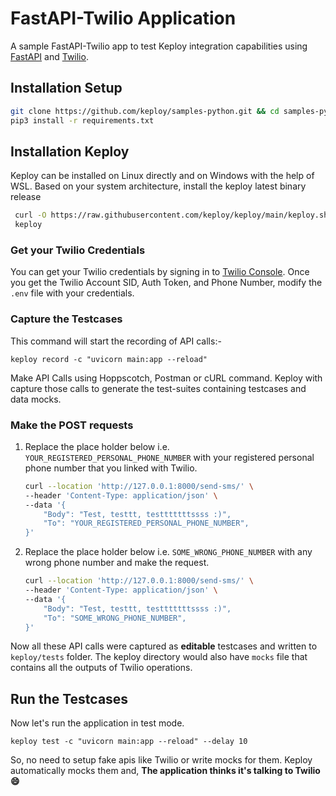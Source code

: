 # FastAPI-Twilio Application

A sample FastAPI-Twilio app to test Keploy integration capabilities using [FastAPI](https://fastapi.tiangolo.com/) and [Twilio](https://www.twilio.com/en-us). <br>

## Installation Setup

```bash
git clone https://github.com/keploy/samples-python.git && cd samples-python/fastapi-twilio
pip3 install -r requirements.txt
```

## Installation Keploy

Keploy can be installed on Linux directly and on Windows with the help of WSL. Based on your system architecture, install the keploy latest binary release

```bash
 curl -O https://raw.githubusercontent.com/keploy/keploy/main/keploy.sh && source keploy.sh
 keploy
```

### Get your Twilio Credentials

You can get your Twilio credentials by signing in to [Twilio Console](https://console.twilio.com/).
Once you get the Twilio Account SID, Auth Token, and Phone Number, modify the `.env` file with your credentials.

### Capture the Testcases

This command will start the recording of API calls:-

```shell
keploy record -c "uvicorn main:app --reload"
```

Make API Calls using Hoppscotch, Postman or cURL command. Keploy with capture those calls to generate the test-suites containing testcases and data mocks.

### Make the POST requests

1. Replace the place holder below i.e. `YOUR_REGISTERED_PERSONAL_PHONE_NUMBER` with your registered personal phone number that you linked with Twilio.

    ```bash
    curl --location 'http://127.0.0.1:8000/send-sms/' \
    --header 'Content-Type: application/json' \
    --data '{
        "Body": "Test, testtt, testttttttssss :)",
        "To": "YOUR_REGISTERED_PERSONAL_PHONE_NUMBER",
    }'
    ```

2. Replace the place holder below i.e. `SOME_WRONG_PHONE_NUMBER` with any wrong phone number and make the request.

    ```bash
    curl --location 'http://127.0.0.1:8000/send-sms/' \
    --header 'Content-Type: application/json' \
    --data '{
        "Body": "Test, testtt, testttttttssss :)",
        "To": "SOME_WRONG_PHONE_NUMBER",
    }'
    ```

Now all these API calls were captured as **editable** testcases and written to `keploy/tests` folder. The keploy directory would also have `mocks` file that contains all the outputs of Twilio operations.

## Run the Testcases

Now let's run the application in test mode.

```shell
keploy test -c "uvicorn main:app --reload" --delay 10
```

So, no need to setup fake apis like Twilio or write mocks for them. Keploy automatically mocks them and, **The application thinks it's talking to Twilio 😄**
